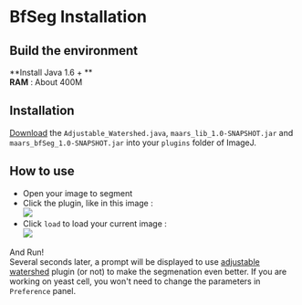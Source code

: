 # BfSeg Installation
## Build the environment
**Install Java 1.6 + **  
**RAM** : About 400M  

## Installation
[Download][download_bfseg] the `Adjustable_Watershed.java`, `maars_lib_1.0-SNAPSHOT.jar` and `maars_bfSeg_1.0-SNAPSHOT.jar` into your `plugins` folder of ImageJ.  

## How to use
 - Open your image to segment  
 - Click the plugin, like in this image :  
  ![][bfseg_plugin]  
 - Click `load` to load your current image :   
 ![][bfseg_interface]  

And Run!  
Several seconds later, a prompt will be displayed to use [adjustable watershed][ad] plugin (or not) to make the segmenation even better.
If you are working on yeast cell, you won't need to change the parameters in `Preference` panel.  


[bfseg_interface]: images/bfseg_interface.png 
[bfseg_plugin]: images/bfseg_plugin.png  
[download_bfseg]: https://github.com/bnoi/MAARS/tree/multiPosition/jars/MAARS_bfseg
[ad]: http://imagejdocu.tudor.lu/doku.php?id=plugin:segmentation:adjustable_watershed:start
